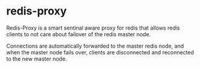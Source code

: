 # redis-proxy 

Redis-Proxy is a smart sentinal aware proxy for redis that allows redis clients to not care about failover of the redis master node. 

Connections are automatically forwarded to the master redis node, and when the master node fails over, clients are disconnected and reconnected to the new master node.
